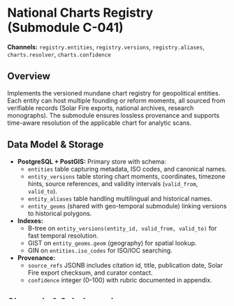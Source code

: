 # National Charts Registry (Submodule C-041)

**Channels:** `registry.entities`, `registry.versions`, `registry.aliases`,
`charts.resolver`, `charts.confidence`

## Overview

Implements the versioned mundane chart registry for geopolitical entities. Each
entity can host multiple founding or reform moments, all sourced from verifiable
records (Solar Fire exports, national archives, research monographs). The
submodule ensures lossless provenance and supports time-aware resolution of the
applicable chart for analytic scans.

## Data Model & Storage

* **PostgreSQL + PostGIS:** Primary store with schema:
  * `entities` table capturing metadata, ISO codes, and canonical names.
  * `entity_versions` table storing chart moments, coordinates, timezone hints,
    source references, and validity intervals (`valid_from`, `valid_to`).
  * `entity_aliases` table handling multilingual and historical names.
  * `entity_geoms` (shared with geo-temporal submodule) linking versions to
    historical polygons.
* **Indexes:**
  * B-tree on `entity_versions(entity_id, valid_from, valid_to)` for fast
    temporal resolution.
  * GIST on `entity_geoms.geom` (geography) for spatial lookup.
  * GIN on `entities.iso_codes` for ISO/IOC searching.
* **Provenance:**
  * `source_refs` JSONB includes citation id, title, publication date, Solar Fire
    export checksum, and curator contact.
  * `confidence` integer (0–100) with rubric documented in appendix.

## Channels & Subchannels

### `registry.entities`

* Upsert operations for entity metadata.
* Validates ISO codes, ensures dataset references exist under
  `registry/datasets/entities/` with checksums.

### `registry.versions`

* Handles creation of chart versions; enforces UTC timestamps and location
  precision to at least 0.01 arcminutes.
* Generates `tz_hint` using the historical timezone shim, recording source and
  confidence.
* Validates that Solar Fire or equivalent datasets provide natal chart exports
  matching the event timestamp and location.

### `registry.aliases`

* Maintains alias ranges for search and historical labeling; prevents overlap
  conflicts using exclusion constraints.

### `charts.resolver`

* `get_effective_chart(entity_id, at_datetime)` resolves the applicable version
  based on `valid_from/valid_to` and returns chart metadata with provenance.
* `resolve_entity(lat, lon, at_datetime)` delegates to the geo-temporal mapper to
  determine the controlling entity version and returns registry metadata for
  downstream analysis.

### `charts.confidence`

* Computes blended confidence scores combining source reliability, timezone
  certainty, and alias clarity; surfaces in APIs and dashboard tooltips.

## APIs

* `POST /mundane/entities` (bulk upsert via JSONL referencing dataset IDs).
* `GET /mundane/entities/search?q=` supporting text, ISO code, and alias lookup.
* `POST /mundane/entities/{id}/versions` for curated submissions; enforces audit
  trail via `registry_change_log` table.
* `GET /mundane/entities/{id}/chart?at=` returning the resolved version, chart
  metadata, `tz_hint`, and provenance bundle.

## Data Governance

* Required dataset manifests live under `registry/datasets/mundane_registry/` with
  SHA256 checksums and last-verified timestamps.
* Import scripts must reference Solar Fire export filenames and embed the
  original timezone specification used in Solar Fire to avoid drift.
* Any conflicting chart submissions require curatorial review; the API returns
  `409 Conflict` with payload summarizing existing versions.

## Indexing & Caching Strategy

* Redis cache keyed by `entity:{id}:chart:{at_iso}` storing resolution results
  (TTL 1 hour, invalidated on version updates).
* Materialized view `entity_versions_active` for common `valid_to IS NULL`
  lookups, refreshed on ingestion batches.

## Testing & Validation

* Unit tests ensure temporal resolution picks the highest-confidence version
  when overlapping ranges exist.
* Integration tests compare registry output with Solar Fire natal exports for
  canonical countries (e.g., USA 1776-07-04 17:10 LMT).
* Data quality checks verify every version has at least one source reference and
  non-null geolocation.

## Performance Budget

* `GET /mundane/entities/search` must return top 20 results within 150 ms under
  cached conditions.
* `resolve_entity` should complete <50 ms for index-backed lookups.

## Dependencies

* Shares `entity_geoms` with Historical Geo-Temporal Mapping submodule.
* Consumes timezone hints from the `timezone.shim` subchannel until C10 replaces
  it via `tz_bridge` integration.

